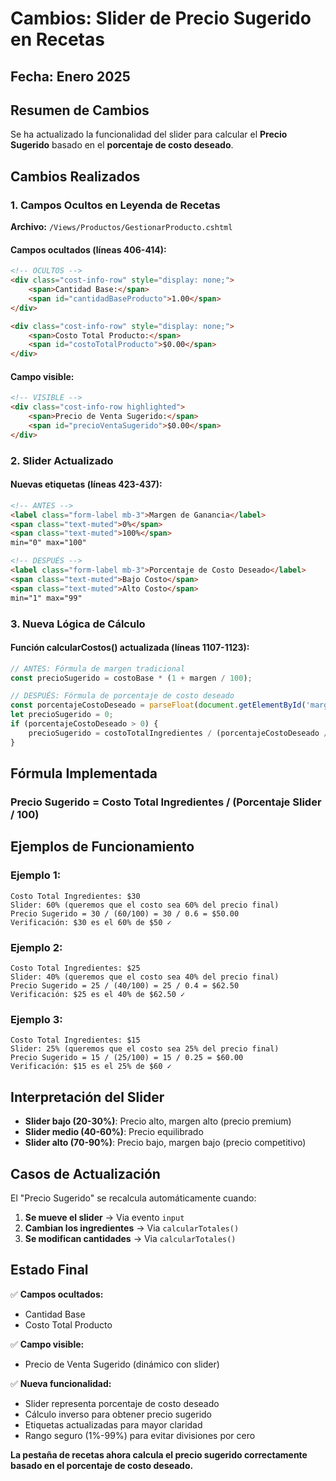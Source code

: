 # Cambios: Slider de Precio Sugerido en Recetas

## Fecha: Enero 2025

## Resumen de Cambios
Se ha actualizado la funcionalidad del slider para calcular el **Precio Sugerido** basado en el **porcentaje de costo deseado**.

## Cambios Realizados

### 1. **Campos Ocultos en Leyenda de Recetas**

**Archivo:** `/Views/Productos/GestionarProducto.cshtml`

#### Campos ocultados (líneas 406-414):
```html
<!-- OCULTOS -->
<div class="cost-info-row" style="display: none;">
    <span>Cantidad Base:</span>
    <span id="cantidadBaseProducto">1.00</span>
</div>

<div class="cost-info-row" style="display: none;">
    <span>Costo Total Producto:</span>
    <span id="costoTotalProducto">$0.00</span>
</div>
```

#### Campo visible:
```html
<!-- VISIBLE -->
<div class="cost-info-row highlighted">
    <span>Precio de Venta Sugerido:</span>
    <span id="precioVentaSugerido">$0.00</span>
</div>
```

### 2. **Slider Actualizado**

#### Nuevas etiquetas (líneas 423-437):
```html
<!-- ANTES -->
<label class="form-label mb-3">Margen de Ganancia</label>
<span class="text-muted">0%</span>
<span class="text-muted">100%</span>
min="0" max="100"

<!-- DESPUÉS -->
<label class="form-label mb-3">Porcentaje de Costo Deseado</label>
<span class="text-muted">Bajo Costo</span>
<span class="text-muted">Alto Costo</span>
min="1" max="99"
```

### 3. **Nueva Lógica de Cálculo**

#### Función calcularCostos() actualizada (líneas 1107-1123):
```javascript
// ANTES: Fórmula de margen tradicional
const precioSugerido = costoBase * (1 + margen / 100);

// DESPUÉS: Fórmula de porcentaje de costo deseado
const porcentajeCostoDeseado = parseFloat(document.getElementById('margenSlider').value) || 50;
let precioSugerido = 0;
if (porcentajeCostoDeseado > 0) {
    precioSugerido = costoTotalIngredientes / (porcentajeCostoDeseado / 100);
}
```

## Fórmula Implementada

### **Precio Sugerido = Costo Total Ingredientes / (Porcentaje Slider / 100)**

## Ejemplos de Funcionamiento

### Ejemplo 1:
```
Costo Total Ingredientes: $30
Slider: 60% (queremos que el costo sea 60% del precio final)
Precio Sugerido = 30 / (60/100) = 30 / 0.6 = $50.00
Verificación: $30 es el 60% de $50 ✓
```

### Ejemplo 2:
```
Costo Total Ingredientes: $25
Slider: 40% (queremos que el costo sea 40% del precio final)  
Precio Sugerido = 25 / (40/100) = 25 / 0.4 = $62.50
Verificación: $25 es el 40% de $62.50 ✓
```

### Ejemplo 3:
```
Costo Total Ingredientes: $15
Slider: 25% (queremos que el costo sea 25% del precio final)
Precio Sugerido = 15 / (25/100) = 15 / 0.25 = $60.00
Verificación: $15 es el 25% de $60 ✓
```

## Interpretación del Slider

- **Slider bajo (20-30%)**: Precio alto, margen alto (precio premium)
- **Slider medio (40-60%)**: Precio equilibrado  
- **Slider alto (70-90%)**: Precio bajo, margen bajo (precio competitivo)

## Casos de Actualización

El "Precio Sugerido" se recalcula automáticamente cuando:
1. **Se mueve el slider** → Via evento `input`
2. **Cambian los ingredientes** → Via `calcularTotales()`
3. **Se modifican cantidades** → Via `calcularTotales()`

## Estado Final

✅ **Campos ocultados:**
- Cantidad Base
- Costo Total Producto

✅ **Campo visible:**
- Precio de Venta Sugerido (dinámico con slider)

✅ **Nueva funcionalidad:**
- Slider representa porcentaje de costo deseado
- Cálculo inverso para obtener precio sugerido
- Etiquetas actualizadas para mayor claridad
- Rango seguro (1%-99%) para evitar divisiones por cero

**La pestaña de recetas ahora calcula el precio sugerido correctamente basado en el porcentaje de costo deseado.**